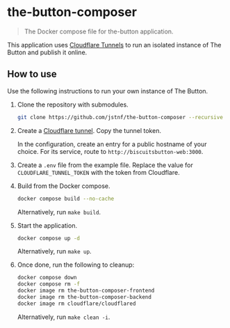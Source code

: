 # the-button-composer

> The Docker compose file for the-button application.

This application uses [Cloudflare Tunnels](https://www.cloudflare.com/products/tunnel/) to run an isolated instance of The Button and publish it online.

## How to use
Use the following instructions to run your own instance of The Button.
1. Clone the repository with submodules.
   ```bash
   git clone https://github.com/jstnf/the-button-composer --recursive
   ```
2. Create a [Cloudflare tunnel](https://www.cloudflare.com/products/tunnel/). Copy the tunnel token.
   
   In the configuration, create an entry for a public hostname of your choice. For its service, route to `http://biscuitsbutton-web:3000`.
3. Create a `.env` file from the example file. Replace the value for `CLOUDFLARE_TUNNEL_TOKEN` with the token from Cloudflare.
4. Build from the Docker compose.
   ```bash
   docker compose build --no-cache
   ```
   
   Alternatively, run `make build`.
5. Start the application.
   ```bash
   docker compose up -d
   ```
   
   Alternatively, run `make up`.
6. Once done, run the following to cleanup:
   ```bash
   docker compose down
   docker compose rm -f
   docker image rm the-button-composer-frontend
   docker image rm the-button-composer-backend
   docker image rm cloudflare/cloudflared
   ```
   
   Alternatively, run `make clean -i`.
